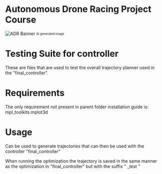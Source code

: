 # Autonomous Drone Racing Project Course

![ADR Banner](docs/img/banner.jpeg)
<sub><sup>AI generated image</sup></sub>

# Testing Suite for controller

These are files that are used to test the overall trajectory planner used in the "final_controller".

# Requirements

The only requirement not present in parent folder installation guide is: mpl_toolkits.mplot3d

# Usage

Can be used to generate trajectories that can then be used with the controller "final_controller"

When running the optimization the trajectory is saved in the same manner as the optimization in "final_controller" but with the suffix " \_test "
